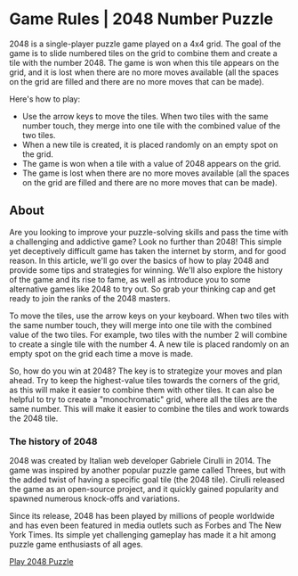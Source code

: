 Game Rules | 2048 Number Puzzle
===============================

2048 is a single-player puzzle game played on a 4x4 grid. The goal of the game is to slide numbered tiles on the grid to combine them and create a tile with the number 2048. The game is won when this tile appears on the grid, and it is lost when there are no more moves available (all the spaces on the grid are filled and there are no more moves that can be made).

Here's how to play:

*   Use the arrow keys to move the tiles. When two tiles with the same number touch, they merge into one tile with the combined value of the two tiles.
*   When a new tile is created, it is placed randomly on an empty spot on the grid.
*   The game is won when a tile with a value of 2048 appears on the grid.
*   The game is lost when there are no more moves available (all the spaces on the grid are filled and there are no more moves that can be made).

About
-----

Are you looking to improve your puzzle-solving skills and pass the time with a challenging and addictive game? Look no further than 2048! This simple yet deceptively difficult game has taken the internet by storm, and for good reason. In this article, we'll go over the basics of how to play 2048 and provide some tips and strategies for winning. We'll also explore the history of the game and its rise to fame, as well as introduce you to some alternative games like 2048 to try out. So grab your thinking cap and get ready to join the ranks of the 2048 masters.

To move the tiles, use the arrow keys on your keyboard. When two tiles with the same number touch, they will merge into one tile with the combined value of the two tiles. For example, two tiles with the number 2 will combine to create a single tile with the number 4. A new tile is placed randomly on an empty spot on the grid each time a move is made.

So, how do you win at 2048? The key is to strategize your moves and plan ahead. Try to keep the highest-value tiles towards the corners of the grid, as this will make it easier to combine them with other tiles. It can also be helpful to try to create a "monochromatic" grid, where all the tiles are the same number. This will make it easier to combine the tiles and work towards the 2048 tile.

### The history of 2048

2048 was created by Italian web developer Gabriele Cirulli in 2014. The game was inspired by another popular puzzle game called Threes, but with the added twist of having a specific goal tile (the 2048 tile). Cirulli released the game as an open-source project, and it quickly gained popularity and spawned numerous knock-offs and variations.

Since its release, 2048 has been played by millions of people worldwide and has even been featured in media outlets such as Forbes and The New York Times. Its simple yet challenging gameplay has made it a hit among puzzle game enthusiasts of all ages.

[Play 2048 Puzzle]([./](https://play.google.com/store/apps/details?id=site.z3w.numberPuzzle)https://play.google.com/store/apps/details?id=site.z3w.numberPuzzle)
